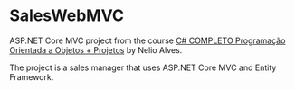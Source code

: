 # SalesWebMVC
ASP.NET Core MVC project from the course [C# COMPLETO Programação Orientada a Objetos + Projetos](https://www.udemy.com/course/programacao-orientada-a-objetos-csharp/learn/lecture/11444732) by Nelio Alves. 

The project is a sales manager that uses ASP.NET Core MVC and Entity Framework.
